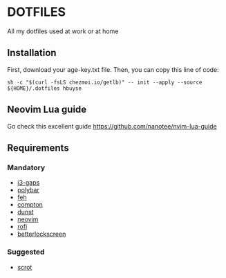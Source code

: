 # DOTFILES

All my dotfiles used at work or at home

## Installation

First, download your age-key.txt file.
Then, you can copy this line of code:

```
sh -c "$(curl -fsLS chezmoi.io/getlb)" -- init --apply --source ${HOME}/.dotfiles hbuyse
```

## Neovim Lua guide

Go check this excellent guide https://github.com/nanotee/nvim-lua-guide

## Requirements

### Mandatory

- [i3-gaps](https://github.com/Airblader/i3)
- [polybar](https://github.com/polybar/polybar)
- [feh](https://github.com/derf/feh)
- [compton](https://github.com/chjj/compton)
- [dunst](https://github.com/dunst-project/dunst)
- [neovim](https://github.com/neovim/neovim)
- [rofi](https://github.com/davatorium/rofi)
- [betterlockscreen](https://github.com/betterlockscreen/betterlockscreen)

### Suggested

- [scrot](https://github.com/dreamer/scrot)
